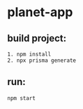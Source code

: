 # planet-app

## build project:
    1. npm install
    2. npx prisma generate
## run:
    npm start
